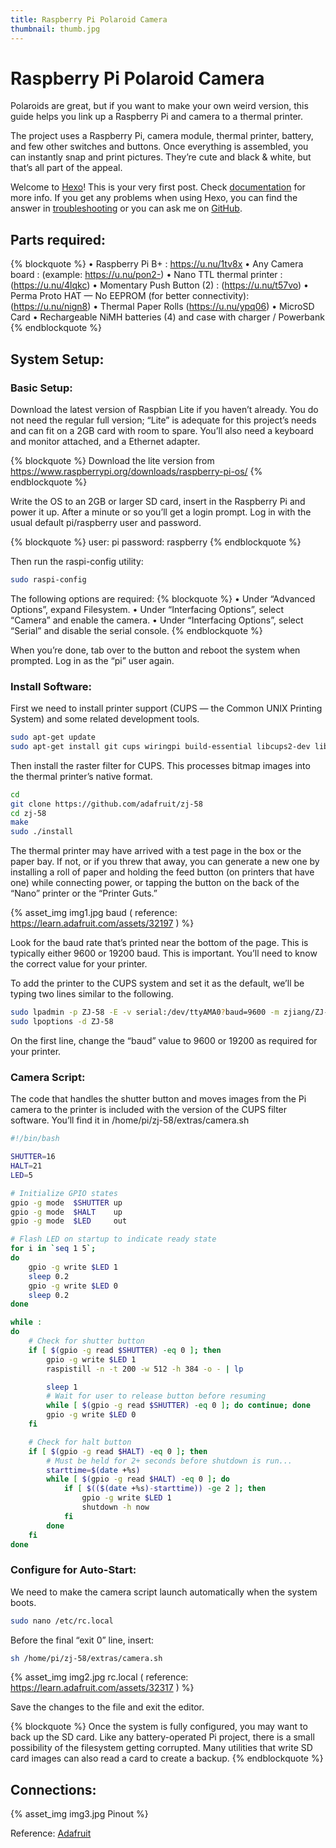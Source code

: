 ```yaml
---
title: Raspberry Pi Polaroid Camera
thumbnail: thumb.jpg
---
```

# Raspberry Pi Polaroid Camera
Polaroids are great, but if you want to make your own weird version, this guide helps you link up a Raspberry Pi and camera to a thermal printer.

The project uses a Raspberry Pi, camera module, thermal printer, battery, and few other switches and buttons. Once everything is assembled, you can instantly snap and print pictures. They’re cute and black & white, but that’s all part of the appeal.


Welcome to [Hexo](https://hexo.io/)! This is your very first post. Check [documentation](https://hexo.io/docs/) for more info. If you get any problems when using Hexo, you can find the answer in [troubleshooting](https://hexo.io/docs/troubleshooting.html) or you can ask me on [GitHub](https://github.com/hexojs/hexo/issues).

## Parts required:

{% blockquote %}
• Raspberry Pi B+ : https://u.nu/1tv8x
• Any Camera board : (example: https://u.nu/pon2-)
• Nano TTL thermal printer : (https://u.nu/4lqkc)
• Momentary Push Button (2) : (https://u.nu/t57vo)
• Perma Proto HAT — No EEPROM (for better connectivity): (https://u.nu/nign8)
• Thermal Paper Rolls (https://u.nu/ypq06)
• MicroSD Card
• Rechargeable NiMH batteries (4) and case with charger / Powerbank
{% endblockquote %}


## System Setup:
### Basic Setup:
Download the latest version of Raspbian Lite if you haven’t already. You do not need the regular full version; “Lite” is adequate for this project’s needs and can fit on a 2GB card with room to spare. You’ll also need a keyboard and monitor attached, and a Ethernet adapter.

{% blockquote %}
Download the lite version from https://www.raspberrypi.org/downloads/raspberry-pi-os/
{% endblockquote %}

Write the OS to an 2GB or larger SD card, insert in the Raspberry Pi and power it up. After a minute or so you’ll get a login prompt. Log in with the usual default pi/raspberry user and password.

{% blockquote %}
user: pi
password: raspberry
{% endblockquote %}

Then run the raspi-config utility:
``` bash
sudo raspi-config
```
The following options are required:
{% blockquote %}
• Under “Advanced Options”, expand Filesystem.
• Under “Interfacing Options”, select “Camera” and enable the camera.
• Under “Interfacing Options”, select “Serial” and disable the serial console.
{% endblockquote %}

When you’re done, tab over to the button and reboot the system when prompted. Log in as the “pi” user again.


### Install Software:
First we need to install printer support (CUPS — the Common UNIX Printing System) and some related development tools.
``` bash
sudo apt-get update
sudo apt-get install git cups wiringpi build-essential libcups2-dev libcupsimage2-dev
```
Then install the raster filter for CUPS. This processes bitmap images into the thermal printer’s native format.
``` bash
cd
git clone https://github.com/adafruit/zj-58
cd zj-58
make
sudo ./install
```
The thermal printer may have arrived with a test page in the box or the paper bay. If not, or if you threw that away, you can generate a new one by installing a roll of paper and holding the feed button (on printers that have one) while connecting power, or tapping the button on the back of the “Nano” printer or the “Printer Guts.”

{% asset_img img1.jpg baud ( reference: https://learn.adafruit.com/assets/32197 ) %}

Look for the baud rate that’s printed near the bottom of the page. This is typically either 9600 or 19200 baud. This is important. You’ll need to know the correct value for your printer.

To add the printer to the CUPS system and set it as the default, we’ll be typing two lines similar to the following.
``` bash
sudo lpadmin -p ZJ-58 -E -v serial:/dev/ttyAMA0?baud=9600 -m zjiang/ZJ-58.ppd
sudo lpoptions -d ZJ-58
```
On the first line, change the “baud” value to 9600 or 19200 as required for your printer.

### Camera Script:
The code that handles the shutter button and moves images from the Pi camera to the printer is included with the version of the CUPS filter software. You’ll find it in /home/pi/zj-58/extras/camera.sh
```bash
#!/bin/bash

SHUTTER=16
HALT=21
LED=5

# Initialize GPIO states
gpio -g mode  $SHUTTER up
gpio -g mode  $HALT    up
gpio -g mode  $LED     out

# Flash LED on startup to indicate ready state
for i in `seq 1 5`;
do
	gpio -g write $LED 1
	sleep 0.2
	gpio -g write $LED 0
	sleep 0.2
done

while :
do
	# Check for shutter button
	if [ $(gpio -g read $SHUTTER) -eq 0 ]; then
		gpio -g write $LED 1
		raspistill -n -t 200 -w 512 -h 384 -o - | lp

		sleep 1
		# Wait for user to release button before resuming
		while [ $(gpio -g read $SHUTTER) -eq 0 ]; do continue; done
		gpio -g write $LED 0
	fi

	# Check for halt button
	if [ $(gpio -g read $HALT) -eq 0 ]; then
		# Must be held for 2+ seconds before shutdown is run...
		starttime=$(date +%s)
		while [ $(gpio -g read $HALT) -eq 0 ]; do
			if [ $(($(date +%s)-starttime)) -ge 2 ]; then
				gpio -g write $LED 1
				shutdown -h now
			fi
		done
	fi
done
```
### Configure for Auto-Start:
We need to make the camera script launch automatically when the system boots.
```bash
sudo nano /etc/rc.local
```
Before the final “exit 0” line, insert:
```bash
sh /home/pi/zj-58/extras/camera.sh
```
{% asset_img img2.jpg rc.local ( reference: https://learn.adafruit.com/assets/32317 ) %}

Save the changes to the file and exit the editor.

{% blockquote %}
Once the system is fully configured, you may want to back up the SD card. Like any battery-operated Pi project, there is a small possibility of the filesystem getting corrupted. Many utilities that write SD card images can also read a card to create a backup.
{% endblockquote %}

## Connections:
{% asset_img img3.jpg Pinout %}







Reference: [Adafruit](https://learn.adafruit.com/instant-camera-using-raspberry-pi-and-thermal-printer)
